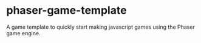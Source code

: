 # phaser-game-template
A game template to quickly start making javascript games using the Phaser game engine. 
